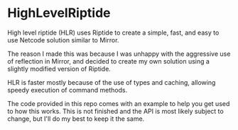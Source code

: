 # HighLevelRiptide

High level riptide (HLR) uses Riptide to create a simple, fast, and easy to use Netcode solution similar to Mirror.

The reason I made this was because I was unhappy with the aggressive use of reflection in Mirror, and decided to create my own solution using a slightly modified version of Riptide.

HLR is faster mostly because of the use of types and caching, allowing speedy execution of command methods.

The code provided in this repo comes with an example to help you get used to how this works.  This is not finished and the API is most likely subject to change, but I'll do my best to keep it the same.
